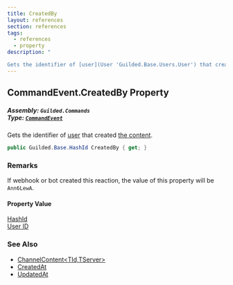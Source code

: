 ```yaml
---
title: CreatedBy
layout: references
section: references
tags:
  - references
  - property
description: "

Gets the identifier of [user](User 'Guilded.Base.Users.User') that created [the content](ChannelContent_TId,TServer_ 'Guilded.Base.Content.ChannelContent`2')."
---
```


## CommandEvent.CreatedBy Property
##### **Assembly:** `Guilded.Commands`<br/>**Type:** [`CommandEvent`](CommandEvent 'Guilded.Commands.CommandEvent')

Gets the identifier of [user](User 'Guilded.Base.Users.User') that created [the content](ChannelContent_TId,TServer_ 'Guilded.Base.Content.ChannelContent`2').

```csharp
public Guilded.Base.HashId CreatedBy { get; }
```

### Remarks
  
If webhook or bot created this reaction, the value of this property will be `Ann6LewA`.

#### Property Value
[HashId](HashId 'Guilded.Base.HashId')  
[User ID](UserSummary.Id 'Guilded.Base.Users.UserSummary.Id')

### See Also
- [ChannelContent&lt;TId,TServer&gt;](ChannelContent_TId,TServer_ 'Guilded.Base.Content.ChannelContent`2')
- [CreatedAt](ChannelContent_TId,TServer_.CreatedAt 'Guilded.Base.Content.ChannelContent`2.CreatedAt')
- [UpdatedAt](IUpdatableContent.UpdatedAt 'Guilded.Base.Content.IUpdatableContent.UpdatedAt')